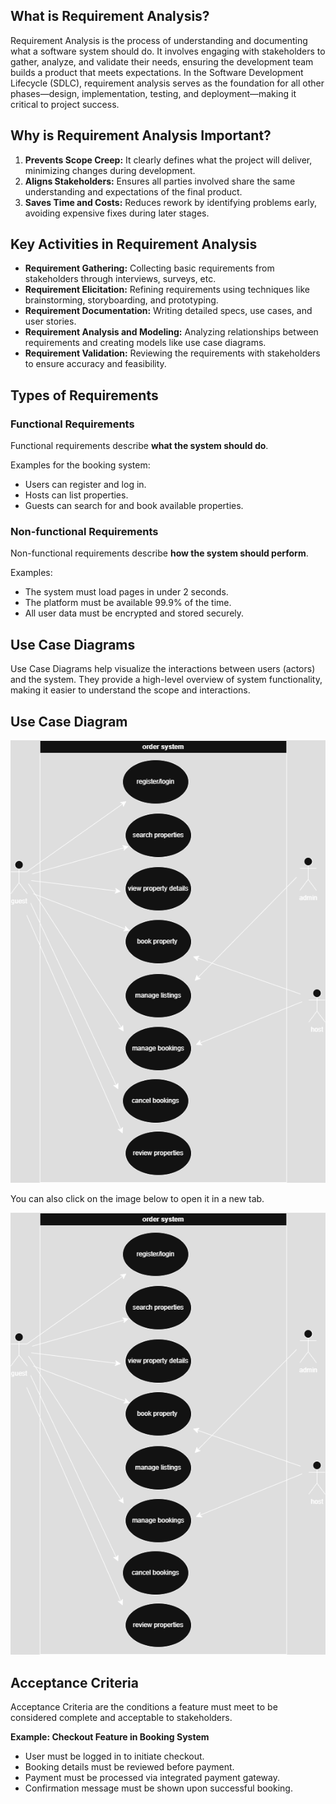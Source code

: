 ## What is Requirement Analysis?

Requirement Analysis is the process of understanding and documenting what a software system should do. It involves engaging with stakeholders to gather, analyze, and validate their needs, ensuring the development team builds a product that meets expectations. In the Software Development Lifecycle (SDLC), requirement analysis serves as the foundation for all other phases—design, implementation, testing, and deployment—making it critical to project success.

## Why is Requirement Analysis Important?

1. **Prevents Scope Creep:** It clearly defines what the project will deliver, minimizing changes during development.
2. **Aligns Stakeholders:** Ensures all parties involved share the same understanding and expectations of the final product.
3. **Saves Time and Costs:** Reduces rework by identifying problems early, avoiding expensive fixes during later stages.

## Key Activities in Requirement Analysis

- **Requirement Gathering:** Collecting basic requirements from stakeholders through interviews, surveys, etc.
- **Requirement Elicitation:** Refining requirements using techniques like brainstorming, storyboarding, and prototyping.
- **Requirement Documentation:** Writing detailed specs, use cases, and user stories.
- **Requirement Analysis and Modeling:** Analyzing relationships between requirements and creating models like use case diagrams.
- **Requirement Validation:** Reviewing the requirements with stakeholders to ensure accuracy and feasibility.

## Types of Requirements

### Functional Requirements

Functional requirements describe **what the system should do**.

Examples for the booking system:

- Users can register and log in.
- Hosts can list properties.
- Guests can search for and book available properties.

### Non-functional Requirements

Non-functional requirements describe **how the system should perform**.

Examples:

- The system must load pages in under 2 seconds.
- The platform must be available 99.9% of the time.
- All user data must be encrypted and stored securely.

## Use Case Diagrams

Use Case Diagrams help visualize the interactions between users (actors) and the system. They provide a high-level overview of system functionality, making it easier to understand the scope and interactions.

## Use Case Diagram

![Use Case Diagram](./alx-booking-uc.png)

You can also click on the image below to open it in a new tab.

[![Use Case Diagram](./alx-booking-uc.png)](./alx-booking-uc.png)

## Acceptance Criteria

Acceptance Criteria are the conditions a feature must meet to be considered complete and acceptable to stakeholders.

**Example: Checkout Feature in Booking System**

- User must be logged in to initiate checkout.
- Booking details must be reviewed before payment.
- Payment must be processed via integrated payment gateway.
- Confirmation message must be shown upon successful booking.
